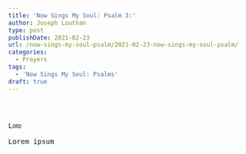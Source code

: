 ```yaml
---
title: 'Now Sings My Soul: Psalm 3:'
author: Joseph Louthan
type: post
publishDate: 2021-02-23
url: /now-sings-my-soul-psalm/2021-02-23-now-sings-my-soul-psalm/
categories:
  - Prayers
tags:
  - 'Now Sings My Soul: Psalms'
draft: true
---
```

<pre>

<pre>
<pre>
<div style="font-variant: small-caps;">Lord</div>
Lorem ipsum
</pre>
